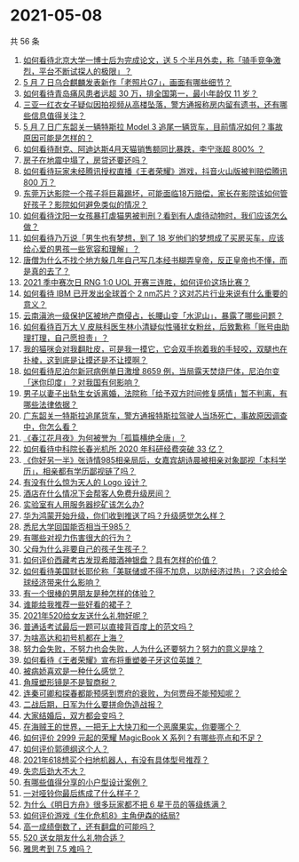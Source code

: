 # 2021-05-08

共 56 条

<!-- BEGIN -->
<!-- 最后更新时间 Sat May 08 2021 01:29:42 GMT+0800 (China Standard Time) -->

1. [如何看待北京大学一博士后为完成论文，送 5
   个半月外卖，称「骑手竞争激烈，平台不断试探人的极限」？](https://www.zhihu.com/question/458170986)
2. [5 月 7 日乌合麒麟发表新作「老照片G7」，画面有哪些细节？](https://www.zhihu.com/question/458184079)
3. [如何看待青岛痛风患者远超 30 万，排全国第一，最小年龄仅 11
   岁？](https://www.zhihu.com/question/457241530)
4. [三亚一红衣女子疑似因拍视频从高楼坠落，警方通报称房内留有遗书，还有哪些信息值得关注？](https://www.zhihu.com/question/458070461)
5. [5 月 7 日广东韶关一辆特斯拉 Model 3
   追尾一辆货车，目前情况如何？事故原因可能是怎样的？](https://www.zhihu.com/question/458230688)
6. [如何看待耐克、阿迪达斯4月天猫销售额同比暴跌，李宁涨超 800%
   ？](https://www.zhihu.com/question/458198356)
7. [房子在地震中塌了，房贷还要还吗？](https://www.zhihu.com/question/63716904)
8. [如何看待玩家未经腾讯授权直播《王者荣耀》游戏，抖音火山版被判赔偿腾讯 800
   万？](https://www.zhihu.com/question/458207960)
9. [东莞万达影院一个孩子将巨幕踢坏，可能面临18万赔偿，家长在影院该如何管好孩子？影院如何避免类似的情况？](https://www.zhihu.com/question/457624626)
10. [如何看待沈阳一女孩暴打虐猫男被判刑？看到有人虐待动物时，我们应该怎么做？](https://www.zhihu.com/question/458191979)
11. [如何看待乃万说「男生也有梦想，到了 18
    岁他们的梦想成了买房买车，应该给心爱的男孩一些宽容和理解」？](https://www.zhihu.com/question/458072558)
12. [唐僧为什么不找个地方躲几年自己写几本经书糊弄皇帝，反正皇帝也不懂，而是真的去了？](https://www.zhihu.com/question/457874561)
13. [2021 季中赛次日 RNG 1:0 UOL
    开赛三连胜，如何评价这场比赛？](https://www.zhihu.com/question/458261332)
14. [如何看待 IBM 已开发出全球首个 2
    nm芯片？这对芯片行业来说有什么重要的意义？](https://www.zhihu.com/question/458099340)
15. [云南滇池一级保护区被地产商侵占，长腰山变「水泥山」，暴露了哪些问题？](https://www.zhihu.com/question/458176455)
16. [如何看待百万大 V
    皮肤科医生林小清疑似性骚扰女粉丝，后致歉称「账号由助理打理，自己愿担责」？](https://www.zhihu.com/question/458204493)
17. [我的猫咪会对我翻肚皮，可是我一摸它，它会双手抱着我的手轻咬，双腿也在扑棱，这到底是让摸还是不让摸啊？](https://www.zhihu.com/question/442629160)
18. [如何看待尼泊尔新冠病例单日激增 8659
    例，当局露天焚烧尸体，尼泊尔变「迷你印度」？对我国有何影响？](https://www.zhihu.com/question/457888018)
19. [男子以妻子出轨生女诉离婚，法院称「给予双方时间修复感情」暂不判离，有哪些法律依据？](https://www.zhihu.com/question/458189714)
20. [广东韶关一特斯拉追尾货车，警方通报特斯拉驾驶人当场死亡，事故原因调查中，你怎么看？](https://www.zhihu.com/question/458241432)
21. [《春江花月夜》为何被誉为「孤篇横绝全唐」？](https://www.zhihu.com/question/301477404)
22. [如何看待中科院长春光机所 2020 年科研经费突破 33 亿？](https://www.zhihu.com/question/457734337)
23. [《你好另一半》张诗情985相亲局后，女嘉宾胡诗晨被相亲对象鄙视「本科学历」，相亲都有学历鄙视链了吗？](https://www.zhihu.com/question/456452569)
24. [有没有什么惊为天人的 Logo 设计？](https://www.zhihu.com/question/335957333)
25. [酒店在什么情况下会帮客人免费升级房间？](https://www.zhihu.com/question/26920344)
26. [实验室有人用服务器挖矿该怎么办?](https://www.zhihu.com/question/451758003)
27. [华为鸿蒙开始升级，你们收到推送了吗？升级感觉怎么样？](https://www.zhihu.com/question/456976153)
28. [悉尼大学回国能否相当于985？](https://www.zhihu.com/question/266843003)
29. [有哪些对视力伤害很大的行为？](https://www.zhihu.com/question/384087324)
30. [父母为什么非要自己的孩子生孩子？](https://www.zhihu.com/question/457863388)
31. [如何评价西藏考古发现希腊酒神银盘？具有怎样的价值？](https://www.zhihu.com/question/457689078)
32. [如何看待美国财长耶伦称「美联储或不得不加息，以防经济过热」？这会给全球经济带来什么影响？](https://www.zhihu.com/question/457850060)
33. [有一个很棒的男朋友是种怎样的体验？](https://www.zhihu.com/question/37379581)
34. [谁能给我推荐一些好看的裙子？](https://www.zhihu.com/question/452199398)
35. [2021年520给女友送什么礼物好呢？](https://www.zhihu.com/question/457741080)
36. [普通话考试最后一题可以直接背百度上的范文吗？](https://www.zhihu.com/question/453538698)
37. [为啥高达和初号机都在上海？](https://www.zhihu.com/question/457070563)
38. [努力会失败，不努力也会失败，人为什么还要努力？努力的意义是啥？](https://www.zhihu.com/question/456002749)
39. [如何看待《王者荣耀》宣布将重塑姜子牙这位英雄？](https://www.zhihu.com/question/457939742)
40. [被病娇喜欢是一种什么感觉？](https://www.zhihu.com/question/378449678)
41. [角膜塑形镜是不是智商税？](https://www.zhihu.com/question/425556684)
42. [连秦可卿和探春都能预感到贾府的衰败，为何贾母不能预知呢？](https://www.zhihu.com/question/454745776)
43. [二战后期，日军为什么要拼命伪造战报？](https://www.zhihu.com/question/457656500)
44. [大家结婚后，双方都会变吗？](https://www.zhihu.com/question/448732110)
45. [在海贼王的世界，一把无上大快刀和一个恶魔果实，你要哪个？](https://www.zhihu.com/question/458033933)
46. [如何评价 2999 元起的荣耀 MagicBook X
    系列？有哪些亮点和不足？](https://www.zhihu.com/question/458017940)
47. [如何评价郭德纲这个人？](https://www.zhihu.com/question/35789696)
48. [2021年618想买个扫地机器人，有没有具体型号推荐？](https://www.zhihu.com/question/397698378)
49. [失恋后劲大不大？](https://www.zhihu.com/question/371918832)
50. [有哪些值得分享的小户型设计案例？](https://www.zhihu.com/question/442972054)
51. [一对哑铃你最后练成了什么样子？](https://www.zhihu.com/question/378688672)
52. [为什么《明日方舟》很多玩家都不把 6 星干员的等级练满？](https://www.zhihu.com/question/453080628)
53. [如何评价游戏《生化危机8》主角伊森的结局?](https://www.zhihu.com/question/457971616)
54. [高一成绩倒数了，还有翻盘的可能吗？](https://www.zhihu.com/question/457341656)
55. [520 送女朋友什么礼物合适？](https://www.zhihu.com/question/393509843)
56. [雅思考到 7.5 难吗？](https://www.zhihu.com/question/448858253)

<!-- END -->

